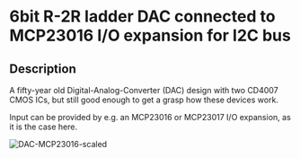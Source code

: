 # 6bit R-2R ladder DAC connected to MCP23016 I/O expansion for I2C bus

## Description

A fifty-year old Digital-Analog-Converter (DAC) design with two CD4007 CMOS ICs, but still good enough to get a grasp how these devices work.

Input can be provided by e.g. an MCP23016 or MCP23017 I/O expansion, as it is the case here.

![DAC-MCP23016-scaled](https://github.com/Florian-Wilhelm/Raspberry-Pi/assets/77980708/6f1d253e-f2fb-4dfa-b4f5-a6c4f033b74f)
